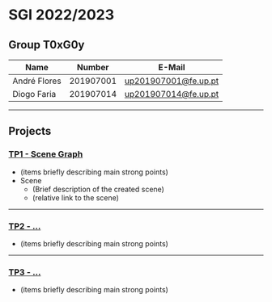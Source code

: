 # SGI 2022/2023

## Group T0xG0y
| Name             | Number    | E-Mail             |
| ---------------- | --------- | ------------------ |
| André Flores        | 201907001 | up201907001@fe.up.pt  |
| Diogo Faria         | 201907014 | up201907014@fe.up.pt|

----

## Projects

### [TP1 - Scene Graph](tp1)

- (items briefly describing main strong points)
- Scene
  - (Brief description of the created scene)
  - (relative link to the scene)

-----

### [TP2 - ...](tp2)
- (items briefly describing main strong points)

----

### [TP3 - ...](tp3)
- (items briefly describing main strong points)

